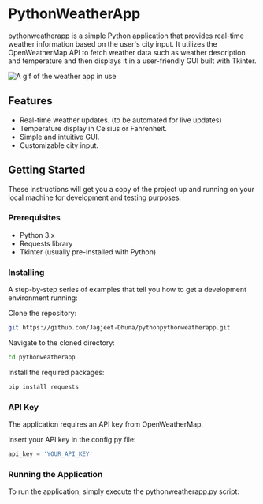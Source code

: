 # PythonWeatherApp

pythonweatherapp is a simple Python application that provides real-time weather information based on the user's city input. It utilizes the OpenWeatherMap API to fetch weather data such as weather description and temperature and then displays it in a user-friendly GUI built with Tkinter.

![A gif of the weather app in use](https://github.com/Jagjeet-Dhuna/pythonweatherapp/assets/48265165/e1a8ac91-692a-47d6-bb56-dcefbf959ca8)


## Features

- Real-time weather updates. (to be automated for live updates)
- Temperature display in Celsius or Fahrenheit.
- Simple and intuitive GUI.
- Customizable city input.

## Getting Started

These instructions will get you a copy of the project up and running on your local machine for development and testing purposes.

### Prerequisites

- Python 3.x
- Requests library
- Tkinter (usually pre-installed with Python)

### Installing

A step-by-step series of examples that tell you how to get a development environment running:

Clone the repository:

```bash
git https://github.com/Jagjeet-Dhuna/pythonpythonweatherapp.git
```
Navigate to the cloned directory:

```bash
cd pythonweatherapp
```
Install the required packages:

```bash
pip install requests
```

### API Key
The application requires an API key from OpenWeatherMap.

Insert your API key in the config.py file:

```python
api_key = 'YOUR_API_KEY'
```

### Running the Application
To run the application, simply execute the pythonweatherapp.py script:
